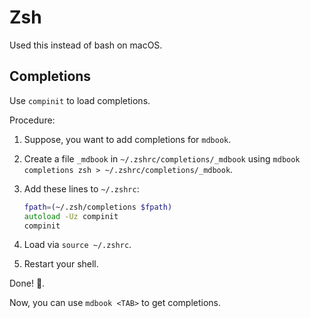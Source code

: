 # Zsh

Used this instead of bash on macOS.

## Completions

Use `compinit` to load completions.

Procedure:

1. Suppose, you want to add completions for `mdbook`.
2. Create a file `_mdbook` in `~/.zshrc/completions/_mdbook` using `mdbook completions zsh > ~/.zshrc/completions/_mdbook`.
3. Add these lines to `~/.zshrc`:

    ```zsh
    fpath=(~/.zsh/completions $fpath)
    autoload -Uz compinit
    compinit
    ```

4. Load via `source ~/.zshrc`.
5. Restart your shell.

Done! 🎉.

Now, you can use `mdbook <TAB>` to get completions.
